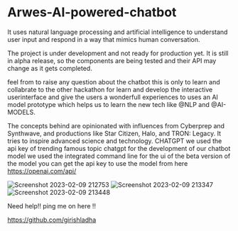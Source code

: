 # Arwes-AI-powered-chatbot
It uses natural language processing and artificial intelligence to understand user input and respond in a way that mimics human conversation. 

The project is under development and not ready for production yet. It is still in alpha release, so the components are being tested and their API may change as it gets completed. 

feel from to raise any question about the chatbot this is only to learn and collabrate to the other hackathon for learn and develop the interactive userinterface and give the users a wonderfull experiences to uses an AI model prototype which helps us to learn the new tech like @NLP and @AI-MODELS.

The concepts behind are opinionated with influences from Cyberprep and Synthwave, and productions like Star Citizen, Halo, and TRON: Legacy. It tries to inspire advanced science and technology.
CHATGPT
we used the api key of trending famous topic chatgpt for the development of our chatbot model we used the integrated                                               command line for the ui of the beta version of the model 
you can get the api key to use the model from here https://openai.com/api/

![Screenshot 2023-02-09 212753](https://user-images.githubusercontent.com/96856484/217876655-79f40ba0-cd35-402a-8098-89407c93a7d9.jpg)
![Screenshot 2023-02-09 213347](https://user-images.githubusercontent.com/96856484/217876679-500c93ea-5ca9-44b2-8d52-f57959058352.jpg)
![Screenshot 2023-02-09 213448](https://user-images.githubusercontent.com/96856484/217876733-73888702-f6bc-4c93-97e3-47a600c14210.jpg)

Need help!!
ping me on here !!

https://github.com/girishladha
